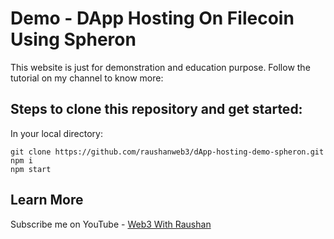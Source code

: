 # Demo - DApp Hosting On Filecoin Using Spheron

This website is just for demonstration and education purpose. Follow the tutorial on my channel to know more:

## Steps to clone this repository and get started:

In your local directory:

```
git clone https://github.com/raushanweb3/dApp-hosting-demo-spheron.git
npm i
npm start

```

## Learn More

Subscribe me on YouTube - [Web3 With Raushan](https://www.youtube.com/channel/UCMh1Fk_40eTljXX-SSrrccA)
